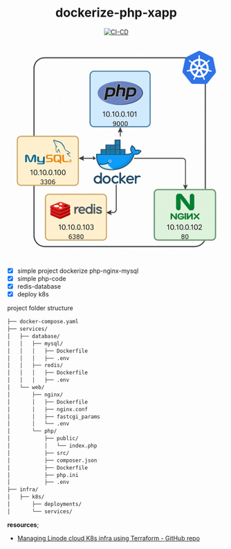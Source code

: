 <div align="center">

# dockerize-php-xapp

[![CI-CD](https://github.com/soulaimaneyahya/dockerize-php-xapp/actions/workflows/ci-cd.yaml/badge.svg)](https://github.com/soulaimaneyahya/dockerize-php-xapp/actions/workflows/ci-cd.yaml)

</div>

<img src="./imgs/x.png" alt="php mysql mysql redis nginx docker k8s" />

- [x] simple project dockerize php-nginx-mysql
- [x] simple php-code
- [x] redis-database
- [x] deploy k8s

project folder structure

```sh
├── docker-compose.yaml
├── services/
│   ├── database/
│   │   ├── mysql/
│   │   │   ├── Dockerfile
│   │   │   ├── .env
│   │   ├── redis/
│   │   │   ├── Dockerfile
│   │   │   ├── .env
│   └── web/
│       ├── nginx/
│       │   ├── Dockerfile
│       │   ├── nginx.conf
│       │   ├── fastcgi_params
│       │   └── .env
│       └── php/
│           ├── public/
│           │   └── index.php
│           ├── src/
│           ├── composer.json
│           ├── Dockerfile
│           ├── php.ini
│           ├── .env
├── infra/
│   ├── k8s/
│       ├── deployments/
│       └── services/
```

**resources**;
- [Managing Linode cloud K8s infra using Terraform - GitHub repo](https://github.com/soulaimaneyahyax/terraform-linode-k8s)
